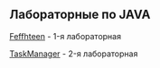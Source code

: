## Лабораторные по JAVA

[Feffhteen](https://github.com/fggj228/IT_MAG_MAI/tree/master/Java/Fefthteen) - 1-я лабораторная

[TaskManager](https://github.com/fggj228/IT_MAG_MAI/tree/master/Java/TaskManager) - 2-я лабораторная
